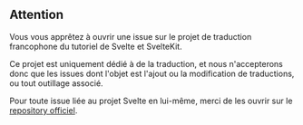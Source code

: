 ## Attention

Vous vous apprêtez à ouvrir une issue sur le projet de traduction francophone du tutoriel de Svelte et SvelteKit.

Ce projet est uniquement dédié à de la traduction, et nous n'accepterons donc que les issues dont l'objet est l'ajout ou la modification de traductions, ou tout outillage associé.

Pour toute issue liée au projet Svelte en lui-même, merci de les ouvrir sur le [repository officiel](https://github.com/sveltejs/learn.svelte.dev/issues).

